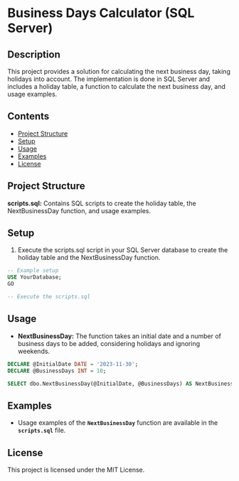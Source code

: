 # Business Days Calculator (SQL Server)

## Description
This project provides a solution for calculating the next business day, taking holidays into account. The implementation is done in SQL Server and includes a holiday table, a function to calculate the next business day, and usage examples.

## Contents

* [Project Structure](https://github.com/BillPelegrini/businessday_calculator/README.md#Project-Structure)
* [Setup](https://github.com/BillPelegrini/businessday_calculator/README.md#Setup)
* [Usage](https://github.com/BillPelegrini/businessday_calculator/README.md#Usage)
* [Examples](https://github.com/BillPelegrini/businessday_calculator/README.md#Examples)
* [License](https://github.com/BillPelegrini/businessday_calculator/README.md#License)

## Project Structure
**scripts.sql:** Contains SQL scripts to create the holiday table, the NextBusinessDay function, and usage examples.

## Setup
1. Execute the scripts.sql script in your SQL Server database to create the holiday table and the NextBusinessDay function.
```sql
-- Example setup
USE YourDatabase;
GO

-- Execute the scripts.sql
```

## Usage
* **NextBusinessDay:** The function takes an initial date and a number of business days to be added, considering holidays and ignoring weekends.
```sql
DECLARE @InitialDate DATE = '2023-11-30';
DECLARE @BusinessDays INT = 10;

SELECT dbo.NextBusinessDay(@InitialDate, @BusinessDays) AS NextBusinessDay;
```

## Examples
* Usage examples of the **`NextBusinessDay`** function are available in the **`scripts.sql`** file.

## License
This project is licensed under the MIT License.

